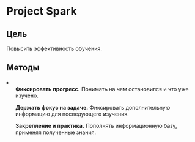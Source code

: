 <h1>Project Spark</h1>

<h2>Цель</h2>

<p>
Повысить эффективность обучения.
</p>

<h2>Методы</h2>

<li>
<ol><b>Фиксировать прогресс.</b> Понимать на чем остановился и что уже изучено.</ol>
<ol><b>Держать фокус на задаче.</b> Фиксировать дополнительную информацию для последующего изучения.</ol>
<ol><b>Закрепление и практика.</b> Пополнять информационную базу, применяя полученные знания.</ol>
</li>
